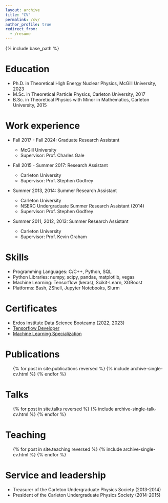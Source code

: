 ```yaml
---
layout: archive
title: "CV"
permalink: /cv/
author_profile: true
redirect_from:
  - /resume
---
```


{% include base_path %}

# Education

- Ph.D. in Theoretical High Energy Nuclear Physics, McGill University, 2023
- M.Sc. in Theoretical Particle Physics, Carleton University, 2017
- B.Sc. in Theoretical Physics with Minor in Mathematics, Carleton University, 2015

# Work experience

- Fall 2017 - Fall 2024: Graduate Research Assistant

  - McGill University
  - Supervisor: Prof. Charles Gale

- Fall 2015 - Summer 2017: Research Assistant

  - Carleton University
  - Supervisor: Prof. Stephen Godfrey

- Summer 2013, 2014: Summer Research Assistant

  - Carleton University
  - NSERC Undergraduate Summer Research Assistant (2014)
  - Supervisor: Prof. Stephen Godfrey

- Summer 2011, 2012, 2013: Summer Research Assistant
  - Carleton University
  - Supervisor: Prof. Kevin Graham

# Skills

- Programming Languages: C/C++, Python, SQL
- Python Libraries: numpy, scipy, pandas, matplotlib, vegas
- Machine Learning: Tensorflow (keras), Scikit-Learn, XGBoost
- Platforms: Bash, ZShell, Jupyter Notebooks, Slurm

# Certificates

- Erdos Institute Data Science Bootcamp ([2022](https://www.erdosinstitute.org/certificates/fall-2022/data-science-boot-camp/rouzbeh-modarresi-yazdi), [2023](https://www.erdosinstitute.org/certificates/fall-2023/data-science-boot-camp/rouzbeh-modarresi-yazdi))
- [Tensorflow Developer](https://www.coursera.org/account/accomplishments/professional-cert/GAG6M9K8HWNJ?utm_source=link&utm_medium=certificate&utm_content=cert_image&utm_campaign=sharing_cta&utm_product=prof)
- [Machine Learning Specialization](https://www.coursera.org/account/accomplishments/specialization/XCBCFYSM85RS?utm_source=link&utm_medium=certificate&utm_content=cert_image&utm_campaign=sharing_cta&utm_product=s12n)

# Publications

  <ul>{% for post in site.publications reversed %}
    {% include archive-single-cv.html %}
  {% endfor %}</ul>
  
Talks
======
  <ul>{% for post in site.talks reversed %}
    {% include archive-single-talk-cv.html  %}
  {% endfor %}</ul>
  
Teaching
======
  <ul>{% for post in site.teaching reversed %}
    {% include archive-single-cv.html %}
  {% endfor %}</ul>
  
Service and leadership
======
* Treasurer of the Carleton Undergraduate Physics Society (2013-2014)
* President of the Carleton Undergraduate Physics Society (2014-2015)
